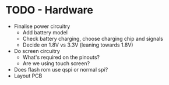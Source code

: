 # TODO - Hardware

- Finalise power circuitry
    - Add battery model
    - Check battery charging, choose charging chip and signals
    - Decide on 1.8V vs 3.3V (leaning towards 1.8V)
- Do screen circuitry
    - What's required on the pinouts?
    - Are we using touch screen?
- Does flash rom use qspi or normal spi?
- Layout PCB
